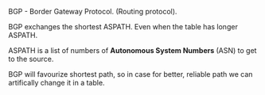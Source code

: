 BGP - Border Gateway Protocol. (Routing protocol).

 BGP exchanges the shortest ASPATH. Even when the table has longer ASPATH. 

 ASPATH is a list of numbers of **Autonomous System Numbers** (ASN) to get to the source. 

 BGP will favourize shortest path, so in case for better, reliable path we can artifically change it in a table.